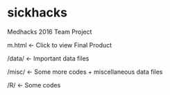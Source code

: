 # sickhacks
Medhacks 2016 Team Project

m.html <- Click to view Final Product

/data/ <- Important data files

/misc/ <- Some more codes + miscellaneous data files

/R/ <- Some codes